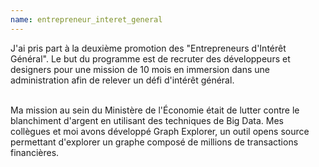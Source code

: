 ```yaml
---
name: entrepreneur_interet_general
---
```


J'ai pris part à la deuxième promotion des "Entrepreneurs d'Intérêt Général". Le but du programme
est de recruter des développeurs et designers pour une mission de 10 mois en immersion
dans une administration afin de relever un défi d'intérêt général.


<br>
Ma mission au sein du Ministère de l'Économie était de lutter contre le blanchiment d'argent
en utilisant des techniques de Big Data. Mes collègues et moi avons développé Graph Explorer, un outil opens source
permettant d'explorer un graphe composé de millions de transactions financières.





